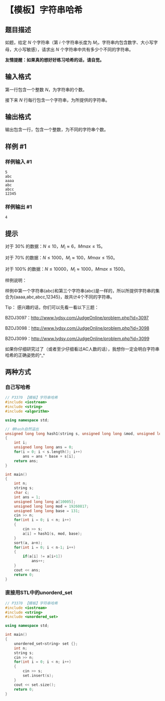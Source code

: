 # 【模板】字符串哈希

## 题目描述

如题，给定 $N$ 个字符串（第 $i$ 个字符串长度为 $M_i$，字符串内包含数字、大小写字母，大小写敏感），请求出 $N$ 个字符串中共有多少个不同的字符串。


**友情提醒：如果真的想好好练习哈希的话，请自觉。**

## 输入格式

第一行包含一个整数 $N$，为字符串的个数。

接下来 $N$ 行每行包含一个字符串，为所提供的字符串。

## 输出格式

输出包含一行，包含一个整数，为不同的字符串个数。

## 样例 #1

### 样例输入 #1

```
5
abc
aaaa
abc
abcc
12345
```

### 样例输出 #1

```
4
```

## 提示

对于 $30\%$ 的数据：$N\leq 10$，$M_i≈6$，$Mmax\leq 15$。

对于 $70\%$ 的数据：$N\leq 1000$，$M_i≈100$，$Mmax\leq 150$。

对于 $100\%$ 的数据：$N\leq 10000$，$M_i≈1000$，$Mmax\leq 1500$。


样例说明：

样例中第一个字符串(abc)和第三个字符串(abc)是一样的，所以所提供字符串的集合为{aaaa,abc,abcc,12345}，故共计4个不同的字符串。


Tip：
感兴趣的话，你们可以先看一看以下三题：

BZOJ3097：http://www.lydsy.com/JudgeOnline/problem.php?id=3097

BZOJ3098：http://www.lydsy.com/JudgeOnline/problem.php?id=3098

BZOJ3099：http://www.lydsy.com/JudgeOnline/problem.php?id=3099

如果你仔细研究过了（或者至少仔细看过AC人数的话），我想你一定会明白字符串哈希的正确姿势的^\_^

## 两种方式

### 自己写哈希

```cpp
// P3370 【模板】字符串哈希
#include <iostream>
#include <string>
#include <algorithm>

using namespace std;

// 单hash自然溢出
unsigned long long hash1(string s, unsigned long long &mod, unsigned long long &base)
{
    int i;
    unsigned long long ans = 0;
    for(i = 0; i < s.length(); i++)
        ans = ans * base + s[i];
    return ans;
}

int main()
{
    int n;
    string s;
    char c;
    int ans = 1;
    unsigned long long a[10005];
    unsigned long long mod = 19260817;
    unsigned long long base = 131;
    cin >> n;
    for(int i = 0; i < n; i++)
    {
        cin >> s;
        a[i] = hash1(s, mod, base);
    }
    sort(a, a+n);
    for(int i = 0; i < n-1; i++)
    {
        if(a[i] != a[i+1])
            ans++;
    }
    cout << ans;
    return 0;
}
```

### 直接用STL中的unorderd_set
```cpp
// P3370 【模板】字符串哈希
#include <iostream>
#include <string>
#include <unordered_set>

using namespace std;

int main()
{
    unordered_set<string> set {};
    int n;
    string s;
    cin >> n;
    for(int i = 0; i < n; i++)
    {
        cin >> s;
        set.insert(s);
    }
    cout << set.size();
    return 0;
}
```
